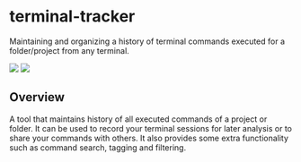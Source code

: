 # terminal-tracker

Maintaining and organizing a history of terminal commands executed for a folder/project from any terminal.

![](https://img.shields.io/github/license/MiloniAtal/terminal-tracker)
![](https://img.shields.io/github/issues/MiloniAtal/terminal-tracker)
## Overview

A tool that maintains history of all executed commands of a project or folder. It can be used to record your terminal sessions for later analysis or to share your commands with others. It also provides some extra functionality such as command search, tagging and filtering. 
